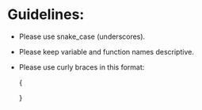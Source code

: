# Guidelines:

* Please use snake_case (underscores).

* Please keep variable and function names descriptive.

* Please use curly braces in this format:

    {

    }
